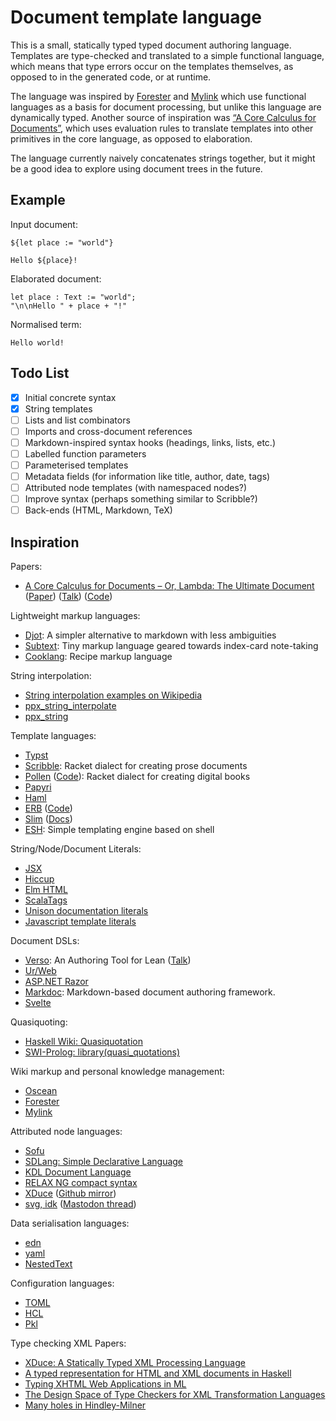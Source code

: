 # Document template language

This is a small, statically typed typed document authoring language.
Templates are type-checked and translated to a simple functional language,
which means that type errors occur on the templates themselves, as opposed to in
the generated code, or at runtime.

The language was inspired by [Forester](https://github.com/jonsterling/ocaml-forester)
and [Mylink](https://github.com/kalyani-tt/mylink) which use functional
languages as a basis for document processing, but unlike this language are
dynamically typed.
Another source of inspiration was [“A Core Calculus for Documents”](https://blog.brownplt.org/2023/12/28/document-calculus.html),
which uses evaluation rules to translate templates into other primitives in
the core language, as opposed to elaboration.

The language currently naively concatenates strings together, but it might be a
good idea to explore using document trees in the future.

## Example

<!-- TODO: use mdx to text the following example -->

Input document:

```text
${let place := "world"}

Hello ${place}!
```

Elaborated document:

```
let place : Text := "world";
"\n\nHello " + place + "!"
```

Normalised term:

```
Hello world!
```

## Todo List

- [x] Initial concrete syntax
- [x] String templates
- [ ] Lists and list combinators
- [ ] Imports and cross-document references
- [ ] Markdown-inspired syntax hooks (headings, links, lists, etc.)
- [ ] Labelled function parameters
- [ ] Parameterised templates
- [ ] Metadata fields (for information like title, author, date, tags)
- [ ] Attributed node templates (with namespaced nodes?)
- [ ] Improve syntax (perhaps something similar to Scribble?)
- [ ] Back-ends (HTML, Markdown, TeX)

## Inspiration

Papers:

- [A Core Calculus for Documents – Or, Lambda: The Ultimate Document](https://blog.brownplt.org/2023/12/28/document-calculus.html)
  ([Paper](https://doi.org/10.1145/3632865))
  ([Talk](https://www.youtube.com/watch?v=yC4ja0Zines))
  ([Code](https://github.com/cognitive-engineering-lab/document-calculus))

Lightweight markup languages:

- [Djot](https://djot.net/): A simpler alternative to markdown with less ambiguities
- [Subtext](https://github.com/subconsciousnetwork/subtext): Tiny markup language geared towards index-card note-taking
- [Cooklang](https://cooklang.org/): Recipe markup language

String interpolation:

- [String interpolation examples on Wikipedia](https://en.wikipedia.org/wiki/String_interpolation#Examples)
- [ppx_string_interpolate](https://github.com/sheijk/ppx_string_interpolate)
- [ppx_string](https://github.com/janestreet/ppx_string)

Template languages:

- [Typst](https://typst.app/)
- [Scribble](https://docs.racket-lang.org/scribble/):
  Racket dialect for creating prose documents
- [Pollen](https://docs.racket-lang.org/pollen/) ([Code](https://git.matthewbutterick.com/mbutterick/pollen)):
  Racket dialect for creating digital books
- [Papyri](https://kaya3.github.io/papyri/)
- [Haml](https://haml.info/)
- [ERB](https://docs.ruby-lang.org/en/master/ERB.html) ([Code](https://github.com/ruby/erb))
- [Slim](https://slim-template.github.io/) ([Docs](https://rubydoc.info/gems/slim/frames))
- [ESH](https://github.com/jirutka/esh): Simple templating engine based on shell

String/Node/Document Literals:

- [JSX](https://facebook.github.io/jsx/)
- [Hiccup](https://github.com/weavejester/hiccup)
- [Elm HTML](https://package.elm-lang.org/packages/elm/html/latest/)
- [ScalaTags](https://com-lihaoyi.github.io/scalatags/)
- [Unison documentation literals](https://www.unison-lang.org/docs/usage-topics/documentation/)
- [Javascript template literals](https://developer.mozilla.org/en-US/docs/Web/JavaScript/Reference/Template_literals)

Document DSLs:

- [Verso](https://github.com/leanprover/verso/): An Authoring Tool for Lean ([Talk](https://www.youtube.com/watch?v=dv_vmVs3SQQ))
- [Ur/Web](http://impredicative.com/ur/)
- [ASP.NET Razor](https://aspnetcore.readthedocs.io/en/stable/mvc/views/razor.html)
- [Markdoc](https://markdoc.dev/): Markdown-based document authoring framework.
- [Svelte](https://svelte.dev/)

Quasiquoting:

- [Haskell Wiki: Quasiquotation](https://wiki.haskell.org/Quasiquotation)
- [SWI-Prolog: library(quasi_quotations)](https://www.swi-prolog.org/pldoc/man?section=quasiquotations)

Wiki markup and personal knowledge management:

- [Oscean](https://wiki.xxiivv.com/site/oscean.html)
- [Forester](https://github.com/jonsterling/ocaml-forester)
- [Mylink](https://github.com/kalyani-tt/mylink)

Attributed node languages:

- [Sofu](https://sofu.sourceforge.net)
- [SDLang: Simple Declarative Language](https://sdlang.org/)
- [KDL Document Language](https://kdl.dev/)
- [RELAX NG compact syntax](https://relaxng.org/compact-tutorial-20030326.html)
- [XDuce](https://xduce.sourceforge.net/) ([Github mirror](https://github.com/ozzymcduff/XDuce))
- [svg, idk](https://x.nas.sr/svg-editor/) ([Mastodon thread](https://merveilles.town/@nasser/112300138172061442))

Data serialisation languages:

- [edn](https://github.com/edn-format/edn)
- [yaml](https://yaml.org/)
- [NestedText](https://nestedtext.org/)

Configuration languages:

- [TOML](https://toml.io/)
- [HCL](https://github.com/hashicorp/hcl)
- [Pkl](https://pkl-lang.org/)

Type checking XML Papers:

- [XDuce: A Statically Typed XML Processing Language](https://classes.cs.uoregon.edu/04W/cis607dsl/papers/xduce-toit.pdf)
- [A typed representation for HTML and XML documents in Haskell](https://doi.org/10.1017/S0956796802004392 )
- [Typing XHTML Web Applications in ML](https://elsman.com/pdf/padl2004.pdf)
- [The Design Space of Type Checkers for XML Transformation Languages](https://www.cs.au.dk/~amoeller/papers/xmltypes/xmltypes.pdf)
- [Many holes in Hindley-Milner](https://homepages.inf.ed.ac.uk/slindley/papers/many-holes-draft2008.pdf)
